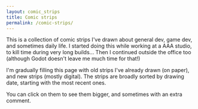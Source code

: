 ```yaml
---
layout: comic_strips
title: Comic strips
permalink: /comic-strips/
---
```

This is a collection of comic strips I've drawn about general dev, game dev, and sometimes daily life. I started doing this while working at a AAA studio, to kill time during very long builds... Then I continued outside the office too (although Godot doesn't leave me much time for that!)

I'm gradually filling this page with old strips I've already drawn (on paper), and new strips (mostly digital). The strips are broadly sorted by drawing date, starting with the most recent ones.

You can click on them to see them bigger, and sometimes with an extra comment.